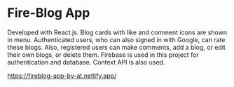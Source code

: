# Fire-Blog App

Developed with React.js. Blog cards with like and comment icons are shown in menu. Authenticated users, who can also signed in with Google, can rate these blogs. 
Also, registered users can make comments, add a blog, or edit their own blogs, or delete them. Firebase is used in this project for authentication and database.
Context API is also used.

https://fireblog-app-by-at.netlify.app/
